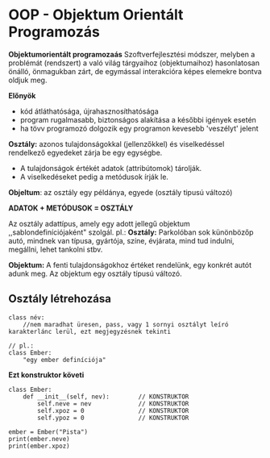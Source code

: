 # OOP - Objektum Orientált Programozás

**Objektumorientált programozaás**
Szoftverfejlesztési módszer, melyben a problémát (rendszert) a való világ tárgyaihoz (objektumaihoz) hasonlatosan önálló, önmagukban zárt, de egymással interakcióra képes elemekre bontva oldjuk meg. 

**Előnyök**
- kód átláthatósága, újrahasznosíthatósága
- program rugalmasabb, biztonságos alakítása a későbbi igények esetén
- ha tövv programozó dolgozik egy programon kevesebb 'veszélyt' jelent

**Osztály:** azonos tulajdonságokkal (jellenzőkkel) és viselkedéssel rendelkező egyedeket zárja be egy egységbe.
- A tulajdonságok értékét adatok (attribútomok) tárolják.
- A viselkedéseket pedig a metódusok írják le.

**Objeltum**: az osztály egy példánya, egyede (osztály tipusú változó)

**ADATOK + METÓDUSOK = OSZTÁLY**

Az osztály adattípus, amely egy adott jellegű objektum ,,sablondefiníciójaként" szolgál.
pl.:
**Osztály:**
Parkolóban sok künönbözőp autó, mindnek van típusa, gyártója, színe, évjárata, mind tud indulni, megállni, lehet tankolni stbv.

**Objektum:**
A fenti tulajdonságokhoz értéket rendelünk, egy konkrét autót adunk meg.
Az objektum egy osztály típusú változó.

## Osztály létrehozása

    class név:
        //nem maradhat üresen, pass, vagy 1 sornyi osztályt leíró karakterlánc lerül, ezt megjegyzésnek tekinti

    // pl.:
    class Ember:
        "egy ember definíciója"

**Ezt konstruktor követi**

    class Ember:
        def __init__(self, nev):        // KONSTRUKTOR
            self.neve = nev             // KONSTRUKTOR   
            self.xpoz = 0               // KONSTRUKTOR
            self.ypoz = 0               // KONSTRUKTOR

    ember = Ember("Pista")
    print(ember.neve)
    print(ember.xpoz)